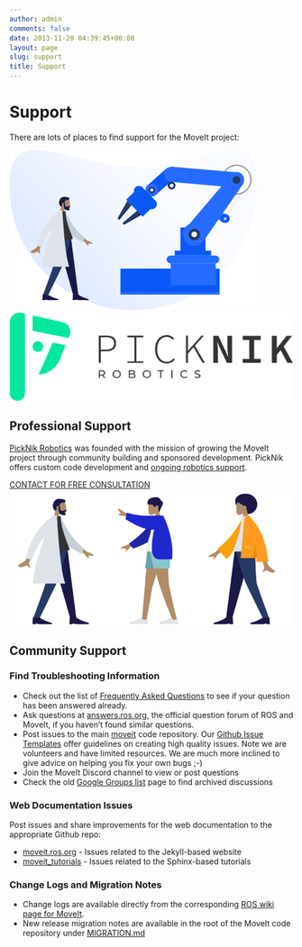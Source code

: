 ```yaml
---
author: admin
comments: false
date: 2013-11-20 04:39:45+00:00
layout: page
slug: support
title: Support
---
```


<div class='row'>
  <div class='col-sm-12 col-lg-6'>
    <h1>Support</h1>
    <p class="paragraph-big">
      There are lots of places to find support for the MoveIt project:
    </p>
  </div>
  <div class='col-sm-12 col-lg-6'>
    <img style="max-width:100%" alt="Support" src="/assets/images/support.png">
  </div>
</div>
<div class='row support-box'>
  <div class='col-sm-12 col-lg-4'>
    <img alt="Picknik robotics" src="/assets/images/picknik-robotics.png">
  </div>
  <div class='col-sm-12 col-lg-8'>
    <h2>Professional Support</h2>
    <p class="paragraph-big">
      <a href="https://picknik.ai/?utm_source=moveit" target="_blank">PickNik Robotics</a> was founded with the mission of growing the MoveIt project through community building and sponsored development. PickNik offers custom code development and <a href="https://picknik.ai/services/?utm_source=moveit" target="_blank">ongoing robotics support</a>.
    </p>
    <a class="button  button-transparent button-transparent__blue" href="/" target="_blank">CONTACT FOR FREE CONSULTATION</a>
  </div>
</div>
<div class="row support-box">
  <div class='col-sm-12 col-lg-4'>
    <img alt="Community support" src="/assets/images/community-support.png">
  </div>
  <div class='col-sm-12 col-lg-8'>
    <h2>Community Support</h2>
    <h3>Find Troubleshooting Information</h3>
    <ul>
      <li>
        Check out the list of <a href="/documentation/faqs">Frequently Asked Questions</a> to see if your question has been answered already.
      </li>
      <li>
        Ask questions at <a href="http://answers.ros.org/" target="_blank">answers.ros.org</a>, the official question forum of ROS and MoveIt, if you haven’t found similar questions.
      </li>
      <li>
        Post issues to the main <a href="https://github.com/ros-planning/moveit/issues" target="_blank">moveit</a> code repository. Our <a href="https://github.com/ros-planning/moveit/issues/new/choose" target="_blank">Github Issue Templates</a> offer guidelines on creating high quality issues. Note we are volunteers and have limited resources. We are much more inclined to give advice on helping you fix your own bugs ;-)
      </li>
      <li>
        Join the MoveIt Discord channel to view or post questions
      </li>
      <li>
        Check the old <a href="https://groups.google.com/forum/#!forum/moveit-users" target="_blank">Google Groups list</a> page to find archived discussions
      </li>
    </ul>
    <h3>Web Documentation Issues</h3>
    <p>Post issues and share improvements for the web documentation to the appropriate Github repo:</p>
    <ul>
      <li>
        <a href="https://github.com/ros-planning/moveit.ros.org/issues" target="_blank">moveit.ros.org</a> - Issues related to the Jekyll-based website
      </li>
      <li>
        <a href="https://github.com/ros-planning/moveit_tutorials" target="_blank">moveit_tutorials</a> - Issues related to the Sphinx-based tutorials
      </li>
    </ul>
    <h3>Change Logs and Migration Notes</h3>
    <ul>
      <li>
        Change logs are available directly from the corresponding <a href="http://wiki.ros.org/moveit" target="_blank">ROS wiki page for MoveIt</a>.
      </li>
      <li>
        New release migration notes are available in the root of the MoveIt code repository under <a href="https://github.com/ros-planning/moveit/blob/master/MIGRATION.md" target="_blank">MIGRATION.md</a>
      </li>
    </ul>
  </div>
</div>
